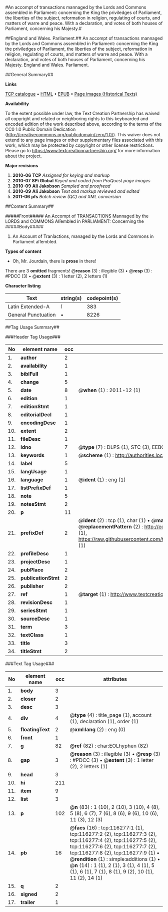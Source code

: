 #An accompt of transactions mannaged by the Lords and Commons assembled in Parliament: concerning the King the priviledges of Parliament, the liberties of the subject, reformation in religion, regulating of courts, and matters of warre and peace. With a declaration, and votes of both houses of Parliament, concerning his Majesty.#

##England and Wales. Parliament.##
An accompt of transactions mannaged by the Lords and Commons assembled in Parliament: concerning the King the priviledges of Parliament, the liberties of the subject, reformation in religion, regulating of courts, and matters of warre and peace. With a declaration, and votes of both houses of Parliament, concerning his Majesty.
England and Wales. Parliament.

##General Summary##

**Links**

[TCP catalogue](http://www.ota.ox.ac.uk/tcp/)  • 
[HTML](http://tei.it.ox.ac.uk/tcp/Texts-HTML/free/A84/A84546.html)  • 
[EPUB](http://tei.it.ox.ac.uk/tcp/Texts-EPUB/free/A84/A84546.epub) • 
[Page images (Historical Texts)](https://historicaltexts.jisc.ac.uk/eebo-99864058e)

**Availability**

To the extent possible under law, the Text Creation Partnership has waived all copyright and related or neighboring rights to this keyboarded and encoded edition of the work described above, according to the terms of the CC0 1.0 Public Domain Dedication (http://creativecommons.org/publicdomain/zero/1.0/). This waiver does not extend to any page images or other supplementary files associated with this work, which may be protected by copyright or other license restrictions. Please go to https://www.textcreationpartnership.org/ for more information about the project.

**Major revisions**

1. __2010-06__ __TCP__ *Assigned for keying and markup*
1. __2010-07__ __SPi Global__ *Keyed and coded from ProQuest page images*
1. __2010-09__ __Ali Jakobson__ *Sampled and proofread*
1. __2010-09__ __Ali Jakobson__ *Text and markup reviewed and edited*
1. __2011-06__ __pfs__ *Batch review (QC) and XML conversion*

##Content Summary##

#####Front#####
An Accompt of TRANSACTIONS Mannaged by the LORDS and COMMONS Aſſembled in PARLIAMENT: Concerning the
#####Body#####

1. An Account of Tranſactions, managed by the Lords and Commons in Parliament aſſembled.

**Types of content**

  * Oh, Mr. Jourdain, there is **prose** in there!

There are 3 **omitted** fragments! 
 @__reason__ (3) : illegible (3)  •  @__resp__ (3) : #PDCC (3)  •  @__extent__ (3) : 1 letter (2), 2 letters (1)

**Character listing**


|Text|string(s)|codepoint(s)|
|---|---|---|
|Latin Extended-A|ſ|383|
|General Punctuation|•|8226|

##Tag Usage Summary##

###Header Tag Usage###

|No|element name|occ|attributes|
|---|---|---|---|
|1.|__author__|2||
|2.|__availability__|1||
|3.|__biblFull__|1||
|4.|__change__|5||
|5.|__date__|8| @__when__ (1) : 2011-12 (1)|
|6.|__edition__|1||
|7.|__editionStmt__|1||
|8.|__editorialDecl__|1||
|9.|__encodingDesc__|1||
|10.|__extent__|2||
|11.|__fileDesc__|1||
|12.|__idno__|7| @__type__ (7) : DLPS (1), STC (3), EEBO-CITATION (1), PROQUEST (1), VID (1)|
|13.|__keywords__|1| @__scheme__ (1) : http://authorities.loc.gov/ (1)|
|14.|__label__|5||
|15.|__langUsage__|1||
|16.|__language__|1| @__ident__ (1) : eng (1)|
|17.|__listPrefixDef__|1||
|18.|__note__|5||
|19.|__notesStmt__|2||
|20.|__p__|11||
|21.|__prefixDef__|2| @__ident__ (2) : tcp (1), char (1)  •  @__matchPattern__ (2) : ([0-9\-]+):([0-9IVX]+) (1), (.+) (1)  •  @__replacementPattern__ (2) : http://eebo.chadwyck.com/downloadtiff?vid=$1&page=$2 (1), https://raw.githubusercontent.com/textcreationpartnership/Texts/master/tcpchars.xml#$1 (1)|
|22.|__profileDesc__|1||
|23.|__projectDesc__|1||
|24.|__pubPlace__|2||
|25.|__publicationStmt__|2||
|26.|__publisher__|2||
|27.|__ref__|1| @__target__ (1) : http://www.textcreationpartnership.org/docs/. (1)|
|28.|__revisionDesc__|1||
|29.|__seriesStmt__|1||
|30.|__sourceDesc__|1||
|31.|__term__|3||
|32.|__textClass__|1||
|33.|__title__|3||
|34.|__titleStmt__|2||


###Text Tag Usage###

|No|element name|occ|attributes|
|---|---|---|---|
|1.|__body__|3||
|2.|__closer__|2||
|3.|__desc__|3||
|4.|__div__|4| @__type__ (4) : title_page (1), account (1), declaration (1), order (1)|
|5.|__floatingText__|2| @__xml:lang__ (2) : eng (0)|
|6.|__front__|1||
|7.|__g__|82| @__ref__ (82) : char:EOLhyphen (82)|
|8.|__gap__|3| @__reason__ (3) : illegible (3)  •  @__resp__ (3) : #PDCC (3)  •  @__extent__ (3) : 1 letter (2), 2 letters (1)|
|9.|__head__|3||
|10.|__hi__|211||
|11.|__item__|9||
|12.|__list__|3||
|13.|__p__|102| @__n__ (83) : 1 (10), 2 (10), 3 (10), 4 (8), 5 (8), 6 (7), 7 (6), 8 (6), 9 (6), 10 (6), 11 (3), 12 (3)|
|14.|__pb__|16| @__facs__ (16) : tcp:116277:1 (1), tcp:116277:2 (2), tcp:116277:3 (2), tcp:116277:4 (2), tcp:116277:5 (2), tcp:116277:6 (2), tcp:116277:7 (2), tcp:116277:8 (2), tcp:116277:9 (1)  •  @__rendition__ (1) : simple:additions (1)  •  @__n__ (14) : 1 (1), 2 (1), 3 (1), 4 (1), 5 (1), 6 (1), 7 (1), 8 (1), 9 (2), 10 (1), 11 (2), 14 (1)|
|15.|__q__|2||
|16.|__signed__|2||
|17.|__trailer__|1||
